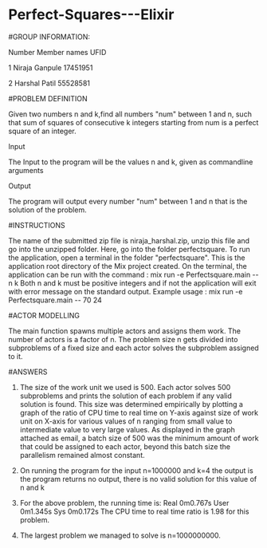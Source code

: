 # Perfect-Squares---Elixir

#GROUP INFORMATION:

Number      Member names         UFID

1           Niraja Ganpule      17451951   

2           Harshal Patil       55528581  

#PROBLEM DEFINITION 

Given two numbers n and k,find all numbers "num" between 1 and n, such that sum of squares of consecutive k integers starting from num is a perfect square of an integer.  

Input

The Input to the program will be the values n and k, given as commandline arguments  

Output

The program will output every number "num" between 1 and n that is the solution of the problem.  

#INSTRUCTIONS  

The name of the submitted zip file is niraja_harshal.zip, unzip this file and go into the unzipped folder. Here, go into the folder perfectsquare. To run the application, open a terminal in the folder "perfectsquare". This is the application root directory of the Mix project created.  On the terminal, the application can be run with the command : mix run -e Perfectsquare.main -- n k Both n and k must be positive integers and if not the application will exit with error message on the standard output.  Example usage : mix run -e Perfectsquare.main -- 70 24   


#ACTOR MODELLING 

The main function spawns multiple actors and assigns them work. The number of actors is a factor of n. The problem size n gets divided into subproblems of a fixed size and each actor solves the subproblem assigned to it.   

#ANSWERS  

1. The size of the work unit we used is 500. Each actor solves 500 subproblems and prints the solution of each problem if any valid solution is found. This size was determined empirically by plotting a graph of the ratio of CPU time to real time on Y-axis against size of work unit on X-axis for various values of n ranging from small value to intermediate value to very large values.    As displayed in the graph attached as email, a batch size of 500 was the minimum amount of work that could be assigned to each actor, beyond this batch size the parallelism remained almost constant.  

2. On running the program for the input n=1000000 and k=4 the output is the program returns no output, there is no valid solution for this value of n and k  

3. For the above problem, the running time is: Real 0m0.767s User 0m1.345s Sys  0m0.172s  The CPU time to real time ratio is 1.98 for this problem.  

4. The largest problem we managed to solve is n=1000000000.
